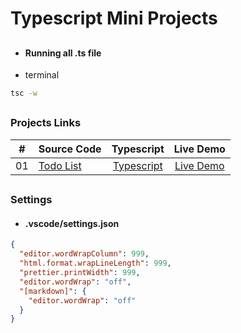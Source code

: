 # Typescript Mini Projects

##

- #### Running all .ts file
- terminal

```sh
tsc -w
```

##

### Projects Links

|  #  | Source Code                                                                                 |                                        Typescript                                         |                                        Live Demo                                         |
| :-: | ------------------------------------------------------------------------------------------- | :---------------------------------------------------------------------------------------: | :--------------------------------------------------------------------------------------: |
| 01  | [Todo List](https://github.com/wokeoke/TS-MiniProjects/tree/main/public/projects/todo-list) | [Typescript](https://github.com/wokeoke/TS-MiniProjects/tree/main/src/projects/todo-list) | [Live Demo](https://wokeoke-typescript.netlify.app/public/projects/todo-list/index.html) |

##

### Settings

- #### .vscode/settings.json

```json
{
  "editor.wordWrapColumn": 999,
  "html.format.wrapLineLength": 999,
  "prettier.printWidth": 999,
  "editor.wordWrap": "off",
  "[markdown]": {
    "editor.wordWrap": "off"
  }
}
```
